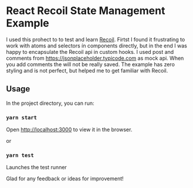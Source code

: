 # React Recoil State Management Example

I used this prohect to to test and learn [Recoil](https://recoiljs.org/). Firtst I found it frustrating to work with atoms and selectors ín components directly, but in the end I was happy to encapsulate the Recoil api in custom hooks. 
I used post and comments from https://jsonplaceholder.typicode.com as mock api. When you add comments the will not be really saved.
The example has zero styling and is not perfect, but helped me to get familiar with Recoil. 

## Usage

In the project directory, you can run:

### `yarn start`
Open [http://localhost:3000](http://localhost:3000) to view it in the browser.

or

### `yarn test`

Launches the test runner

Glad for any feedback or ideas for improvement!
